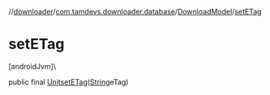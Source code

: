 //[downloader](../../../index.md)/[com.tamdevs.downloader.database](../index.md)/[DownloadModel](index.md)/[setETag](set-e-tag.md)

# setETag

[androidJvm]\

public final [Unit](https://kotlinlang.org/api/latest/jvm/stdlib/kotlin/-unit/index.html)[setETag](set-e-tag.md)([String](https://developer.android.com/reference/kotlin/java/lang/String.html)eTag)

